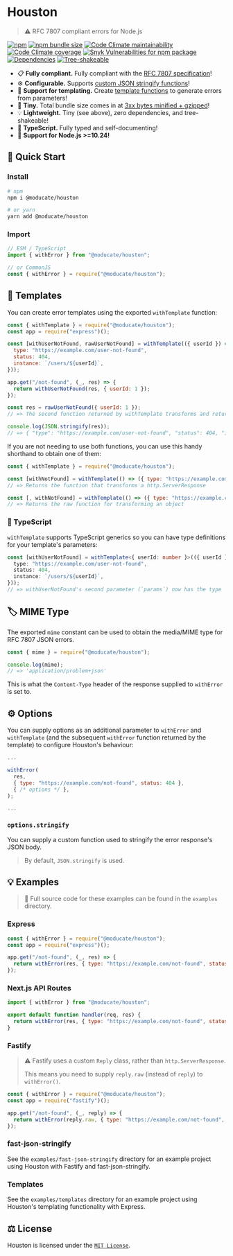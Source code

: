 # Houston

> ⚠ RFC 7807 compliant errors for Node.js

[![npm](https://img.shields.io/npm/v/@moducate/houston?color=blue)](https://npmjs.com/package/@moducate/houston)
[![npm bundle size](https://img.shields.io/bundlephobia/minzip/@moducate/houston)](https://bundlephobia.com/package/moducate/houston)
[![Code Climate maintainability](https://img.shields.io/codeclimate/maintainability/moducate/houston)](https://codeclimate.com/github/moducate/houston)
[![Code Climate coverage](https://img.shields.io/codeclimate/coverage/moducate/houston)](https://codeclimate.com/github/moducate/houston)
[![Snyk Vulnerabilities for npm package](https://img.shields.io/snyk/vulnerabilities/npm/@moducate/houston)](#)
[![Dependencies](https://img.shields.io/badge/dependencies-0-success)](https://www.npmjs.com/package/@moducate/houston?activeTab=dependencies)
[![Tree-shakeable](https://img.shields.io/badge/esm-tree--shakeable-success)](#)

- 📋 **Fully compliant.** Fully compliant with the [RFC 7807 specification](https://datatracker.ietf.org/doc/html/rfc7807)!
- ⚙ **Configurable.** Supports [custom JSON stringify functions](#optionsstringify)!
- 📃 **Support for templating.** Create [template functions](#templates) to generate errors from parameters!
- 🐁 **Tiny.** Total bundle size comes in at [3xx bytes minified + gzipped](https://bundlephobia.com/package/moducate/houston)!
- 💡 **Lightweight.** Tiny (see above), zero dependencies, and tree-shakeable!
- 💪 **TypeScript.** Fully typed and self-documenting!
- 🎉 **Support for Node.js >=10.24!**

## 🚀 Quick Start

### Install

```bash
# npm
npm i @moducate/houston

# or yarn
yarn add @moducate/houston
```

### Import

```js
// ESM / TypeScript
import { withError } from "@moducate/houston";

// or CommonJS
const { withError } = require("@moducate/houston");
```

## 📄 Templates

You can create error templates using the exported `withTemplate` function:

```js
const { withTemplate } = require("@moducate/houston");
const app = require("express")();

const [withUserNotFound, rawUserNotFound] = withTemplate(({ userId }) => ({
  type: "https://example.com/user-not-found",
  status: 404,
  instance: `/users/${userId}`,
}));

app.get("/not-found", (_, res) => {
  return withUserNotFound(res, { userId: 1 });
});

const res = rawUserNotFound({ userId: 1 });
// => The second function returned by withTemplate transforms and returns an object (decoupled from http.ServerResponse)

console.log(JSON.stringify(res));
// => { "type": "https://example.com/user-not-found", "status": 404, "instance": "/users/1" }
```

If you are not needing to use both functions, you can use this handy shorthand to obtain one of them:

```js
const { withTemplate } = require("@moducate/houston");

const [withNotFound] = withTemplate(() => ({ type: "https://example.com/not-found", status: 404 }));
// => Returns the function that transforms a http.ServerResponse

const [, withNotFound] = withTemplate(() => ({ type: "https://example.com/not-found", status: 404 }));
// => Returns the raw function for transforming an object
```

### 💪 TypeScript

`withTemplate` supports TypeScript generics so you can have type definitions for your template's parameters:

```ts
const [withUserNotFound] = withTemplate<{ userId: number }>(({ userId }) => ({
  type: "https://example.com/user-not-found",
  status: 404,
  instance: `/users/${userId}`,
}));
// => withUserNotFound's second parameter (`params`) now has the type `{ userId: number }`
```

## 🏷 MIME Type

The exported `mime` constant can be used to obtain the media/MIME type for RFC 7807 JSON errors.

```js
const { mime } = require("@moducate/houston");

console.log(mime);
// => 'application/problem+json'
```

This is what the `Content-Type` header of the response supplied to `withError` is set to.

## ⚙ Options

You can supply options as an additional parameter to `withError` and `withTemplate` (and the subsequent `withError` function
returned by the template) to configure Houston's behaviour:

```js
...

withError(
  res,
  { type: "https://example.com/not-found", status: 404 },
  { /* options */ },
);

...
```

### `options.stringify`

You can supply a custom function used to stringify the error response's JSON body.

> By default, `JSON.stringify` is used.

## 💡 Examples

> 📁 Full source code for these examples can be found in the `examples` directory.

### Express

```js
const { withError } = require("@moducate/houston");
const app = require("express")();

app.get("/not-found", (_, res) => {
  return withError(res, { type: "https://example.com/not-found", status: 404 });
});
```

### Next.js API Routes

```js
import { withError } from "@moducate/houston";

export default function handler(req, res) {
  return withError(res, { type: "https://example.com/not-found", status: 404 });
}
```

### Fastify

> ⚠ Fastify uses a custom `Reply` class, rather than `http.ServerResponse`.
>
> This means you need to supply `reply.raw` (instead of `reply`) to `withError()`.

```js
const { withError } = require("@moducate/houston");
const app = require("fastify")();

app.get("/not-found", (_, reply) => {
  return withError(reply.raw, { type: "https://example.com/not-found", status: 404 });
});
```

### fast-json-stringify

See the `examples/fast-json-stringify` directory for an example project using Houston with Fastify and fast-json-stringify.

### Templates

See the `examples/templates` directory for an example project using Houston's templating functionality with Express.

## ⚖ License

Houston is licensed under the [`MIT License`](LICENSE).
